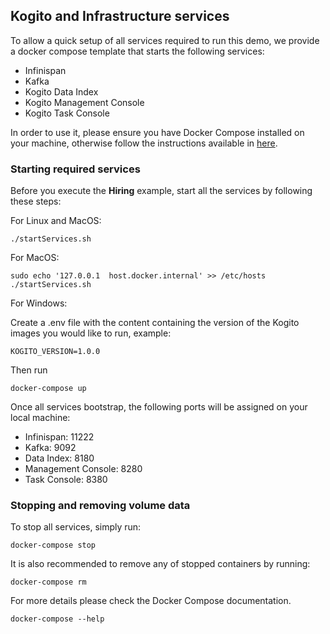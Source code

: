 ## Kogito and Infrastructure services

To allow a quick setup of all services required to run this demo, we provide a docker compose template that starts the following services:
- Infinispan
- Kafka
- Kogito Data Index
- Kogito Management Console
- Kogito Task Console

In order to use it, please ensure you have Docker Compose installed on your machine, otherwise follow the instructions available
 in [here](https://docs.docker.com/compose/install/).
 
### Starting required services

  Before you execute the **Hiring** example, start all the services by following these steps:

  For Linux and MacOS:

    ./startServices.sh

  For MacOS:

    sudo echo '127.0.0.1  host.docker.internal' >> /etc/hosts
    ./startServices.sh

  For Windows:
   
  Create a .env file with the content containing the version of the Kogito images you would like to run, example:

    KOGITO_VERSION=1.0.0

  Then run

    docker-compose up

  Once all services bootstrap, the following ports will be assigned on your local machine:
  - Infinispan: 11222
  - Kafka: 9092
  - Data Index: 8180
  - Management Console: 8280
  - Task Console: 8380

### Stopping and removing volume data
  
  To stop all services, simply run:

    docker-compose stop

  It is also recommended to remove any of stopped containers by running:
  
    docker-compose rm
    
  For more details please check the Docker Compose documentation.
  
    docker-compose --help
